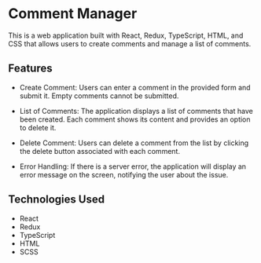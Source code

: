 # Comment Manager

This is a web application built with React, Redux, TypeScript, HTML, and CSS that allows users to create comments and manage a list of comments.

## Features

- Create Comment: Users can enter a comment in the provided form and submit it. Empty comments cannot be submitted.

- List of Comments: The application displays a list of comments that have been created. Each comment shows its content and provides an option to delete it.

- Delete Comment: Users can delete a comment from the list by clicking the delete button associated with each comment.

- Error Handling: If there is a server error, the application will display an error message on the screen, notifying the user about the issue.

## Technologies Used

- React
- Redux
- TypeScript
- HTML
- SCSS

